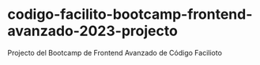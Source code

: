# codigo-facilito-bootcamp-frontend-avanzado-2023-projecto
Projecto del Bootcamp de Frontend Avanzado de Código Facilioto
